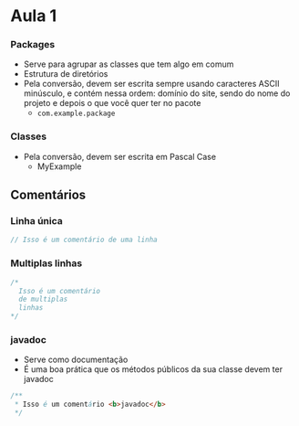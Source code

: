 # Aula 1

### Packages

- Serve para agrupar as classes que tem algo em comum
- Estrutura de diretórios
- Pela conversão, devem ser escrita sempre usando caracteres ASCII minúsculo, e contém nessa ordem: domínio do site, sendo do nome do projeto e depois o que você quer ter no pacote
    - `com.example.package`

### Classes

- Pela conversão, devem ser escrita em Pascal Case
    - MyExample

## Comentários

### Linha única

```java
// Isso é um comentário de uma linha
```

### Multiplas linhas

```java
/*
  Isso é um comentário
  de multiplas
  linhas
*/
```

### javadoc

- Serve como documentação
- É uma boa prática que os métodos públicos da sua classe devem ter javadoc
```java
/**
 * Isso é um comentário <b>javadoc</b>
 */
```